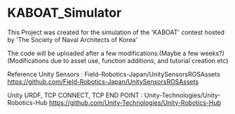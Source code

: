 # KABOAT_Simulator
This Project was created for the simulation of the 'KABOAT' contest hosted by 'The Society of Naval Architects of Korea'

The code will be uploaded after a few modifications.(Maybe a few weeks?)
(Modifications due to asset use, function additions, and tutorial creation etc)

Reference
Unity Sensors : Field-Robotics-Japan/UnitySensorsROSAssets
https://github.com/Field-Robotics-Japan/UnitySensorsROSAssets

Unity URDF, TCP CONNECT, TCP END POINT : Unity-Technologies/Unity-Robotics-Hub
https://github.com/Unity-Technologies/Unity-Robotics-Hub
